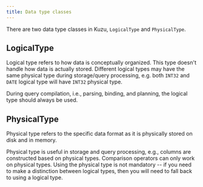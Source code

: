 ```yaml
---
title: Data type classes
---
```


There are two data type classes in Kuzu, `LogicalType` and `PhysicalType`.

## LogicalType

Logical type refers to how data is conceptually organized. This type doesn't handle how data is
actually stored. Different logical types may have the same physical type during storage/query
processing, e.g. both `INT32` and `DATE` logical type will have `INT32` physical type.

During query compilation, i.e., parsing, binding, and planning, the logical type should always be used.

## PhysicalType

Physical type refers to the specific data format as it is physically stored on disk and in memory.

Physical type is useful in storage and query processing, e.g., columns are constructed based on
physical types. Comparison operators can only work on physical types. Using the physical type is not
mandatory -- if you need to make a distinction between logical types, then you will
need to fall back to using a logical type.
